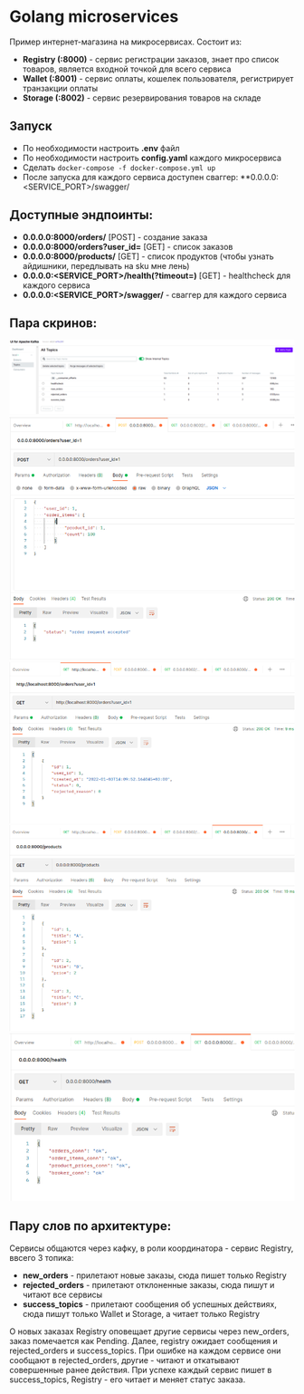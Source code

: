 # Golang microservices 

Пример интернет-магазина на микросервисах. Состоит из:
* **Registry (:8000)**  - сервис регистрации заказов, знает про список товаров, является входной точкой для всего сервиса
* **Wallet (:8001)** - сервис оплаты, кошелек пользователя, регистрирует транзакции оплаты
* **Storage (:8002)** - сервис резервирования товаров на складе

## Запуск
* По необходимости настроить **.env** файл
* По необходимости настроить **config.yaml** каждого микросервиса
* Сделать ```docker-compose -f docker-compose.yml up```
* После запуска для каждого сервиса доступен сваггер: **0.0.0.0:<SERVICE_PORT>/swagger/


## Доступные эндпоинты: 
* **0.0.0.0:8000/orders/** [POST] - создание заказа
* **0.0.0.0:8000/orders?user_id=<id>** [GET] - список заказов
* **0.0.0.0:8000/products/** [GET] - список продуктов (чтобы узнать айдишники, передлывать на sku мне лень)
* **0.0.0.0:<SERVICE_PORT>/health(?timeout=<seconds>)** [GET] - healthcheck для каждого сервиса
* **0.0.0.0:<SERVICE_PORT>/swagger/** - сваггер для каждого сервиса

## Пара скринов:
![Screenshot](report/topics.png)
![Screenshot](report/create_order.png)
![Screenshot](report/order_list.png)
![Screenshot](report/products.png)
![Screenshot](report/health.png)


## Пару слов по архитектуре:
Сервисы общаются через кафку, в роли координатора - сервис Registry, ввсего 3 топика:
- **new_orders** - прилетают новые заказы, сюда пишет только Registry
- **rejected_orders** - прилетают отклоненные заказы, сюда пишут и читают все сервисы
- **success_topics** - прилетают сообщения об успешных действиях, сюда пишут только Wallet и Storage, а читает только Registry

О новых заказах Registry оповещает другие сервисы через new_orders, заказ помечается как Pending. 
Далее, registry ожидает сообщения и rejected_orders и success_topics.
При ошибке на каждом сервисе они сообщают в rejected_orders, другие - читают и откатывают совершенные ранее действия.
При успехе каждый сервис пишет в success_topics, Registry - его читает и меняет статус заказа.
